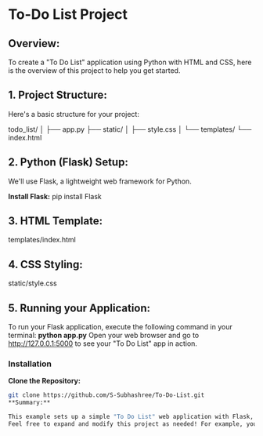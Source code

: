 # To-Do List Project

## Overview:
To create a "To Do List" application using Python with HTML and CSS, here is the overview of this project to help you get started.

## 1. Project Structure:

Here's a basic structure for your project:

todo_list/
│
├── app.py
├── static/
│   ├── style.css
│
└── templates/
└── index.html

## 2. Python (Flask) Setup:
We'll use Flask, a lightweight web framework for Python.

**Install Flask:**
pip install Flask

## 3. HTML Template:
templates/index.html

## 4. CSS Styling:
static/style.css

## 5. Running your Application:
To run your Flask application, execute the following command in your terminal:
**python app.py**
Open your web browser and go to http://127.0.0.1:5000 to see your "To Do List" app in action.

### Installation

**Clone the Repository:**

   ```sh
   git clone https://github.com/S-Subhashree/To-Do-List.git
**Summary:**

This example sets up a simple "To Do List" web application with Flask, HTML, and CSS. The Flask app handles adding and deleting tasks, while the HTML provides the structure and the CSS adds styling to the application.
Feel free to expand and modify this project as needed! For example, you might want to add persistent storage using a database or enhance the styling and functionality.
